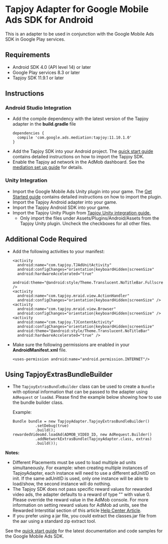 # Tapjoy Adapter for Google Mobile Ads SDK for Android

This is an adapter to be used in conjunction with the Google Mobile Ads
SDK in Google Play services.

## Requirements
- Android SDK 4.0 (API level 14) or later
- Google Play services 8.3 or later
- Tapjoy SDK 11.9.1 or later

## Instructions

### Android Studio Integration
- Add the compile dependency with the latest version of the Tapjoy adapter
  in the **build.gradle** file
  <pre><code>dependencies {
    compile 'com.google.ads.mediation:tapjoy:11.10.1.0'
  }</code></pre>
- Add the Tapjoy SDK into your Android project. The
  [quick start guide](http://dev.tapjoy.com/sdk-integration/android/getting-started-guide-publishers-android/)
  contains detailed instructions on how to import the Tapjoy SDK.
- Enable the Tapjoy ad network in the AdMob dashboard. See the
  [mediation set up guide](https://support.google.com/admob/answer/3124703?hl=en&ref_topic=3063091)
  for details.

### Unity Integration
- Import the Google Mobile Ads Unity plugin into your game. The
  [Get Started guide](https://firebase.google.com/docs/admob/unity/start#import_the_plugin_into_your_game)
  contains detailed instructions on how to import the plugin.
- Import the Tapjoy Android adapter into your game.
- Import the Tapjoy Android SDK into your game.
- Import the Tapjoy Unity Plugin from
  [Tapjoy Unity integration guide.](http://dev.tapjoy.com/sdk-integration/unity/)
    - Only import the files under Assets/Plugins/Android/Assets from the
      Tapjoy Unity plugin. Uncheck the checkboxes for all other files.

## Additional Code Required
- Add the following activities to your manifest:
  <pre><code>&lt;activity
    android:name="com.tapjoy.TJAdUnitActivity"
    android:configChanges="orientation|keyboardHidden|screenSize"
    android:hardwareAccelerated="true"
    android:theme="@android:style/Theme.Translucent.NoTitleBar.Fullscreen" /&gt;
  &lt;activity
    android:name="com.tapjoy.mraid.view.ActionHandler"
    android:configChanges="orientation|keyboardHidden|screenSize" /&gt;
  &lt;activity
    android:name="com.tapjoy.mraid.view.Browser"
    android:configChanges="orientation|keyboardHidden|screenSize" /&gt;
  &lt;activity
    android:name="com.tapjoy.TJContentActivity"
    android:configChanges="orientation|keyboardHidden|screenSize"
    android:theme="@android:style/Theme.Translucent.NoTitleBar"
    android:hardwareAccelerated="true" /&gt;</code></pre>

- Make sure the following permissions are enabled in your **AndroidManifest.xml**
  file.
  <pre><code>&lt;uses-permission android:name="android.permission.INTERNET"/&gt;</code></pre>

 ## Using TapjoyExtrasBundleBuilder
- The `TapjoyExtrasBundleBuilder` class can be used to create a `Bundle`
  with optional information that can be passed to the adapter using `AdRequest` or `loadAd`.
  Please find the example below showing how to use the bundle builder class.

    Example:
    <pre><code>Bundle bundle = new TapjoyAdapter.TapjoyExtrasBundleBuilder()
            .setDebug(true)
            .build();
  rewardedVideoAd.loadAd(ADMOB_VIDEO_ID, new AdRequest.Builder()
            .addNetworkExtrasBundle(TapjoyAdapter.class, extras)
            .build());</code></pre>

**Notes:**
- Different Placements must be used to load multiple ad units simultaneously.
  For example: when creating multiple instances of TapjoyAdapter,
  each instance will need to use a different adUnitID on init. If the same
  adUnitID  is used, only one instance will be able to load/show, the second
  instance will do nothing.
- The Tapjoy SDK does not pass specific reward values for rewarded
  video ads, the adapter defaults to a reward of type "" with value 0. Please
  override the reward value in the AdMob console.
  For more information on setting reward values for AdMob ad units, see the
  Rewarded Interstitial section of this article
  [Help Center Article](https://support.google.com/admob/answer/3052638).
- If you prefer using a jar file, you could extract the classes.jar file from
  the aar using a standard zip extract tool.

See the [quick start guide](https://firebase.google.com/docs/admob/android/quick-start)
for the latest documentation and code samples for the Google Mobile Ads SDK.
